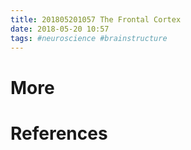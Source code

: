 ```yaml
---
title: 201805201057 The Frontal Cortex
date: 2018-05-20 10:57
tags: #neuroscience #brainstructure
---
```


# More


# References